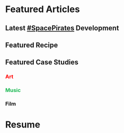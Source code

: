 # Featured Articles

<Feature article="blog/2021/3/14/Time.md" />

## Latest [#SpacePirates](/tags/#Space-Pirates) Development

<Feature article="blog/2021/1/28/SpacePirates.net-Domain-Acquisition.md" />

## Featured Recipe

<Feature article="blog/2021/1/24/Ramen.md" />

## Featured Case Studies

### <span style="color:red">Art</span>

<Feature article="blog/2014/8/11/Richard-Serra-Transversal-2.md" />

### <span style="color:#1DB954">Music</span>

<Feature article="blog/2021/2/21/Look-Sebastien-Tellier.md" />

### Film

<Feature article="blog/2021/1/16/The-King.md" />

# Resume

<Resume />

